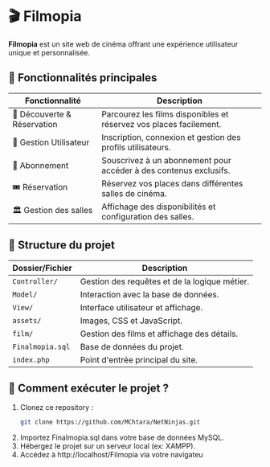 # 🎬 Filmopia

**Filmopia** est un site web de cinéma offrant une expérience utilisateur unique et personnalisée.

## 📌 Fonctionnalités principales

| Fonctionnalité       | Description |
|----------------------|-------------|
| 🎥 Découverte & Réservation | Parcourez les films disponibles et réservez vos places facilement. |
| 👤 Gestion Utilisateur | Inscription, connexion et gestion des profils utilisateurs. |
| 📅 Abonnement | Souscrivez à un abonnement pour accéder à des contenus exclusifs. |
| 🎟️ Réservation | Réservez vos places dans différentes salles de cinéma. |
| 🏛️ Gestion des salles | Affichage des disponibilités et configuration des salles. |

## 📂 Structure du projet

| Dossier/Fichier | Description |  
|----------------|-------------|
| `Controller/`  | Gestion des requêtes et de la logique métier. |
| `Model/`      | Interaction avec la base de données. |
| `View/`       | Interface utilisateur et affichage. |
| `assets/`     | Images, CSS et JavaScript. |
| `film/`       | Gestion des films et affichage des détails. |
| `Finalmopia.sql` | Base de données du projet. |
| `index.php`   | Point d'entrée principal du site. |

## 🚀 Comment exécuter le projet ?

1. Clonez ce repository :  
   ```bash
   git clone https://github.com/MChtara/NetNinjas.git
2. Importez Finalmopia.sql dans votre base de données MySQL.
3. Hébergez le projet sur un serveur local (ex: XAMPP).
4. Accédez à http://localhost/Filmopia via votre navigateu
